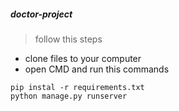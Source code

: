 ##### doctor-project
> follow this steps
- clone files to your computer
- open CMD and run this commands
```
pip instal -r requirements.txt
python manage.py runserver
```
